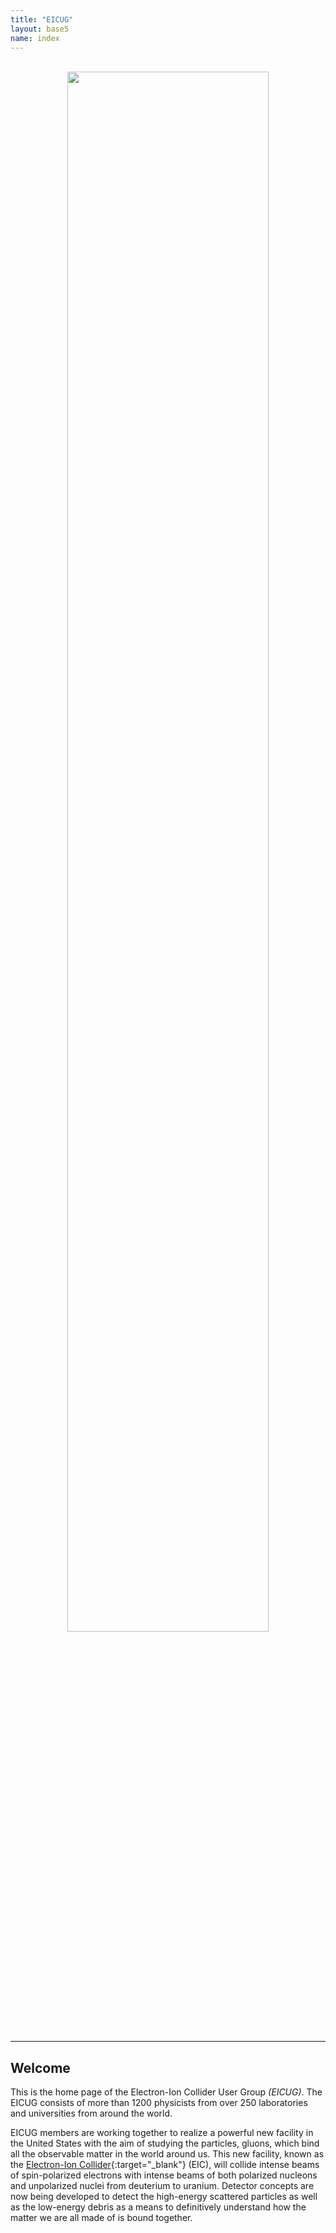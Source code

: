 ```yaml
---
title: "EICUG"
layout: base5
name: index
---
```


<br/>
<div align="center">
<img src="{{ '/assets/images/site/ion-collision-xparent.png' | relative_url }}" id="grad1" width="80%">
</div>

<!-- br/ -->
<br/>

---

## Welcome

This is the home page of the Electron-Ion Collider User Group *(EICUG)*.
The EICUG consists of more than 1200 physicists from over 250 laboratories
and universities from around the world.

EICUG members are working together to realize a powerful new facility in the
United States with the aim of studying the particles, gluons, which
bind all the observable matter in the world around us. This new facility, known as the
[Electron-Ion Collider](https://www.bnl.gov/eic/){:target="_blank"} (EIC),
will collide intense beams of spin-polarized electrons with intense
beams of both polarized nucleons and unpolarized nuclei
from deuterium to uranium. Detector concepts are now being
developed to detect the high-energy scattered particles as well
as the low-energy debris as a means to definitively understand
how the matter we are all made of is bound together.
<br/>



<!-- div align="center"><img src="{{ '/assets/images/site/49899164917_eed03df6ee_w.jpg' | relative_url }}"> </div -->
